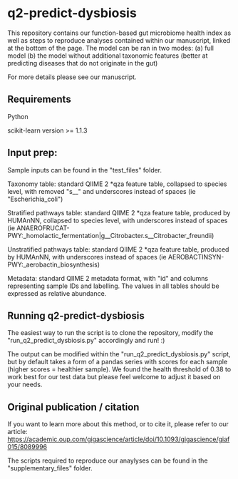 # q2-predict-dysbiosis

This repository contains our function-based gut microbiome health index as well as steps to reproduce analyses contained within our manuscript, linked at the bottom of the page.
The model can be ran in two modes:
(a) full model 
(b) the model without additional taxonomic features (better at predicting diseases that do not originate in the gut)

For more details please see our manuscript.

## Requirements

Python  

scikit-learn version >= 1.1.3

## Input prep:
Sample inputs can be found in the "test_files" folder.

Taxonomy table: standard QIIME 2 *qza feature table, collapsed to species level, with removed "s__" and underscores instead of spaces (ie "Escherichia_coli")

Stratified pathways table: standard QIIME 2 *qza feature table, produced by HUMAnNN, collapsed to species level, with underscores instead of spaces (ie ANAEROFRUCAT-PWY:_homolactic_fermentation|g__Citrobacter.s__Citrobacter_freundii)

Unstratified pathways table: standard QIIME 2 *qza feature table, produced by HUMAnNN, with underscores instead of spaces (ie AEROBACTINSYN-PWY:_aerobactin_biosynthesis)

Metadata: standard QIIME 2 metadata format, with "id" and columns representing sample IDs and labelling.
The values in all tables should be expressed as relative abundance.

## Running q2-predict-dysbiosis

The easiest way to run the script is to clone the repository, modify the "run_q2_predict_dysbiosis.py" accordingly and run! :)

The output can be modified within the "run_q2_predict_dysbiosis.py" script, but by default takes a form of a pandas series with scores for each sample (higher scores = healthier sample). We found the health threshold of 0.38 to work best for our test data but please feel welcome to adjust it based on your needs. 

## Original publication / citation
If you want to learn more about this method, or to cite it, please refer to our article: https://academic.oup.com/gigascience/article/doi/10.1093/gigascience/giaf015/8089996

The scripts required to reproduce our anaylyses can be found in the "supplementary_files" folder.

